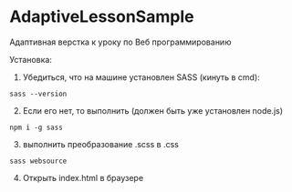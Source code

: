 # AdaptiveLessonSample
Адаптивная верстка к уроку по Веб программированию

Установка:
1. Убедиться, что на машине установлен SASS (кинуть в cmd):
```
sass --version
```

2. Если его нет, то выполнить (должен быть уже установлен node.js)
```
npm i -g sass
```

3. выполнить преобразование .scss в .css
```
sass websource
```

4. Открыть index.html в браузере
